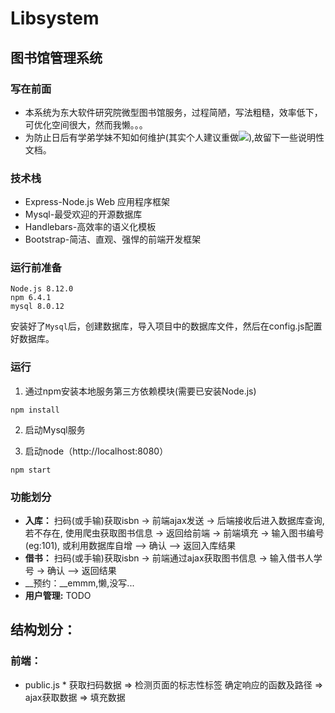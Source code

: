 Libsystem
===
图书馆管理系统 
---
### 写在前面
* 本系统为东大软件研究院微型图书馆服务，过程简陋，写法粗糙，效率低下，可优化空间很大，然而我懒。。。
* 为防止日后有学弟学妹不知如何维护(其实个人建议重做![](http://ww1.sinaimg.cn/large/0065ewYjgy1fv82dt127ij300s00smx0)),故留下一些说明性文档。

### 技术栈
* Express-Node.js Web 应用程序框架
* Mysql-最受欢迎的开源数据库
* Handlebars-高效率的语义化模板
* Bootstrap-简洁、直观、强悍的前端开发框架

### 运行前准备
    Node.js 8.12.0
    npm 6.4.1
    mysql 8.0.12
  安装好了`Mysql`后，创建数据库，导入项目中的数据库文件，然后在config.js配置好数据库。

### 运行
1. 通过npm安装本地服务第三方依赖模块(需要已安装Node.js)
 ```
 npm install
 ```

2. 启动Mysql服务

3. 启动node（http://localhost:8080）
 ```
 npm start
 ```

### 功能划分
* __入库：__ 扫码(或手输)获取isbn -> 前端ajax发送 -> 后端接收后进入数据库查询,若不存在, 使用爬虫获取图书信息 -> 返回给前端 -> 前端填充 -> 输入图书编号(eg:101), 或利用数据库自增 --> 确认 --> 返回入库结果
* __借书：__ 扫码(或手输)获取isbn -> 前端通过ajax获取图书信息 -> 输入借书人学号 -> 确认 --> 返回结果
* __预约：__emmm,懒,没写...
* __用户管理:__ TODO

## 结构划分：
### 前端：
* public.js *
    获取扫码数据 => 检测页面的标志性标签 确定响应的函数及路径 => ajax获取数据 => 填充数据

